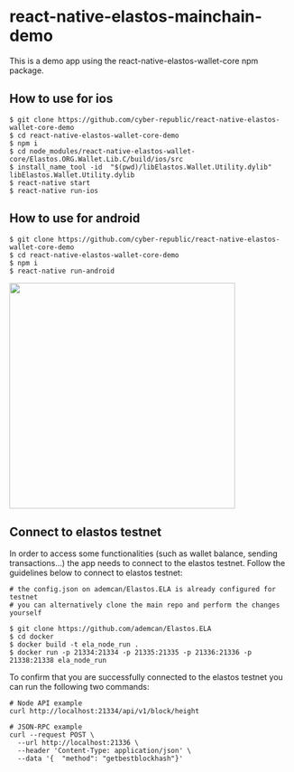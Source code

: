 # react-native-elastos-mainchain-demo

This is a demo app using the react-native-elastos-wallet-core npm package.

## How to use for ios

```
$ git clone https://github.com/cyber-republic/react-native-elastos-wallet-core-demo
$ cd react-native-elastos-wallet-core-demo
$ npm i
$ cd node_modules/react-native-elastos-wallet-core/Elastos.ORG.Wallet.Lib.C/build/ios/src
$ install_name_tool -id  "$(pwd)/libElastos.Wallet.Utility.dylib" libElastos.Wallet.Utility.dylib
$ react-native start
$ react-native run-ios
```

## How to use for android

```
$ git clone https://github.com/cyber-republic/react-native-elastos-wallet-core-demo
$ cd react-native-elastos-wallet-core-demo
$ npm i
$ react-native run-android
```

<img src="https://ademcan.net/images/ElaWalletGenerateMnemonic.png" width="400">


## Connect to elastos testnet

In order to access some functionalities (such as wallet balance, sending transactions...) the app needs to connect to the elastos testnet. Follow the guidelines below to connect to elastos testnet:

```
# the config.json on ademcan/Elastos.ELA is already configured for testnet
# you can alternatively clone the main repo and perform the changes yourself

$ git clone https://github.com/ademcan/Elastos.ELA
$ cd docker
$ docker build -t ela_node_run .
$ docker run -p 21334:21334 -p 21335:21335 -p 21336:21336 -p 21338:21338 ela_node_run
```

To confirm that you are successfully connected to the elastos testnet you can run the following two commands:
```
# Node API example
curl http://localhost:21334/api/v1/block/height

# JSON-RPC example
curl --request POST \
  --url http://localhost:21336 \
  --header 'Content-Type: application/json' \
  --data '{  "method": "getbestblockhash"}'

```
